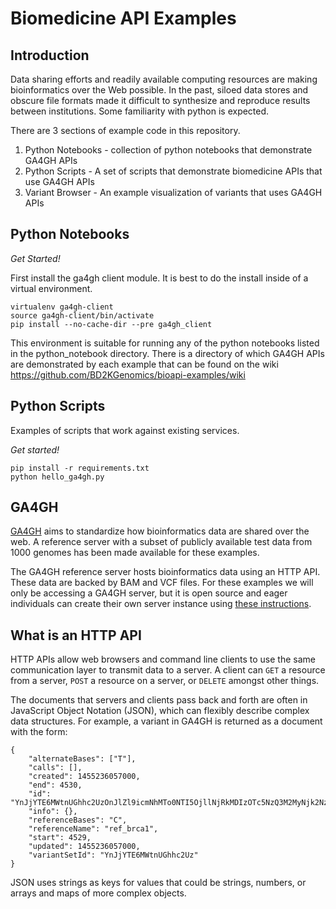 # Biomedicine API Examples

## Introduction
Data sharing efforts and readily available computing resources are making bioinformatics over the Web possible. In the past, siloed data stores and obscure file formats made it difficult to synthesize and reproduce results between institutions. Some familiarity with python is expected.

There are 3 sections of example code in this repository.
1. Python Notebooks - collection of python notebooks that demonstrate GA4GH APIs
2. Python Scripts - A set of scripts that demonstrate biomedicine APIs that use GA4GH APIs
3. Variant Browser - An example visualization of variants that uses GA4GH APIs

## Python Notebooks

*Get Started!*

First install the ga4gh client module. It is best to do the install inside of a virtual environment.
```
virtualenv ga4gh-client
source ga4gh-client/bin/activate
pip install --no-cache-dir --pre ga4gh_client
```

This environment is suitable for running any of the python notebooks listed in the python_notebook directory. There is a directory of which GA4GH APIs are demonstrated by each example that can be found on the wiki https://github.com/BD2KGenomics/bioapi-examples/wiki


## Python Scripts
Examples of scripts that work against existing services.

*Get started!*

```
pip install -r requirements.txt
python hello_ga4gh.py
```

## GA4GH

[GA4GH](https://genomicsandhealth.org) aims to standardize how bioinformatics data are shared over the web. A reference server with a subset of publicly available test data from 1000 genomes has been made available for these examples.

The GA4GH reference server hosts bioinformatics data using an HTTP API. These data are backed by BAM and VCF files. For these examples we will only be accessing a GA4GH server, but it is open source and eager individuals can create their own server instance using [these instructions](http://ga4gh-reference-implementation.readthedocs.org/en/latest/demo.html).

## What is an HTTP API

HTTP APIs allow web browsers and command line clients to use the same communication layer to transmit data to a server. A client can `GET` a resource from a server, `POST` a resource on a server, or `DELETE` amongst other things.

The documents that servers and clients pass back and forth are often in JavaScript Object Notation (JSON), which can flexibly describe complex data structures. For example, a variant in GA4GH is returned as a document with the form:

    {
        "alternateBases": ["T"],
        "calls": [],
        "created": 1455236057000,
        "end": 4530,
        "id": "YnJjYTE6MWtnUGhhc2UzOnJlZl9icmNhMTo0NTI5OjllNjRkMDIzOTc5NzQ3M2MyNjk2NzFiNzczMjg1MWNj",
        "info": {},
        "referenceBases": "C",
        "referenceName": "ref_brca1",
        "start": 4529,
        "updated": 1455236057000,
        "variantSetId": "YnJjYTE6MWtnUGhhc2Uz"
    }

JSON uses strings as keys for values that could be strings, numbers, or arrays and maps of more complex objects.
